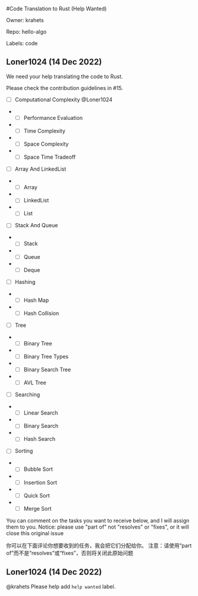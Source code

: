 #Code Translation to Rust (Help Wanted)

Owner: krahets

Repo: hello-algo

Labels: code 

## Loner1024 (14 Dec 2022)

We need your help translating the code to Rust.

Please check the contribution guidelines in #15.

* [ ] Computational Complexity @Loner1024
* * [ ] Performance Evaluation
* * [ ] Time Complexity
* * [ ] Space Complexity
* * [ ] Space Time Tradeoff
* [ ] Array And LinkedList
* * [ ] Array
* * [ ] LinkedList
* * [ ] List
* [ ] Stack And Queue
* * [ ] Stack
* * [ ] Queue
* * [ ] Deque
* [ ] Hashing
* * [ ] Hash Map
* * [ ] Hash Collision
* [ ] Tree
* * [ ] Binary Tree
* * [ ] Binary Tree Types
* * [ ] Binary Search Tree
* * [ ] AVL Tree
* [ ] Searching
* * [ ] Linear Search
* * [ ] Binary Search
* * [ ] Hash Search
* [ ] Sorting
* * [ ] Bubble Sort
* * [ ] Insertion Sort
* * [ ] Quick Sort
* * [ ] Merge Sort

You can comment on the tasks you want to receive below, and I will assign them to you.
Notice: please use "part of" not "resolves" or "fixes", or it will close this original issue

你可以在下面评论你想要收到的任务，我会把它们分配给你。
注意：请使用“part of”而不是“resolves”或“fixes”，否则将关闭此原始问题


## Loner1024 (14 Dec 2022)

@krahets Please help add `help wanted` label.

